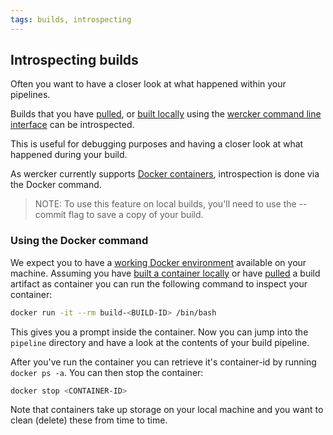 ```yaml
---
tags: builds, introspecting
---
```


## Introspecting builds

Often you want to have a closer look at what happened within your
pipelines.

Builds that you have [pulled](/docs/build/pulling-builds.html), or
[built locally](/docs/build/local-builds.html) using the [wercker command line
interface](/docs/cli/commands.html) can be introspected.

This is useful for debugging purposes and having a closer look at what
happened during your build.

As wercker currently supports [Docker containers](/docs/containers/dockerhub.html), introspection is
done via the Docker command.

> NOTE: To use this feature on local builds, you'll need to use the --commit flag to save a copy of your build.

### Using the Docker command

We expect you to have a [working Docker environment](/learn/basics/the-wercker-cli.html) available on your
machine. Assuming you have [built a container
locally](/docs/build/local-builds.html) or have [pulled](/docs/build/pulling-builds.html) a
build artifact as container you can run the following command to inspect
your container:

```sh
docker run -it --rm build-<BUILD-ID> /bin/bash
```

This gives you a prompt inside the container. Now you can jump into the
`pipeline` directory and have a look at the contents of your build
pipeline.

After you've run the container you can retrieve it's container-id by
running `docker ps -a`. You can then stop the container:

```sh
docker stop <CONTAINER-ID>
```

Note that containers take up storage on your local machine and you want
to clean (delete) these from time to time.
